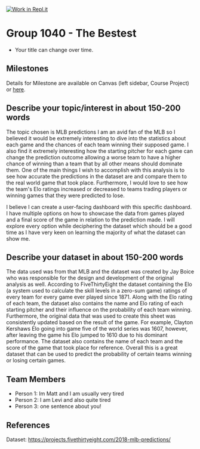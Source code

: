 [![Work in Repl.it](https://classroom.github.com/assets/work-in-replit-14baed9a392b3a25080506f3b7b6d57f295ec2978f6f33ec97e36a161684cbe9.svg)](https://classroom.github.com/online_ide?assignment_repo_id=358535&assignment_repo_type=GroupAssignmentRepo)
# Group 1040 - The Bestest

- Your title can change over time.

## Milestones

Details for Milestone are available on Canvas (left sidebar, Course Project) or [here](https://firas.moosvi.com/courses/data301/project/milestone01.html).

## Describe your topic/interest in about 150-200 words

The topic chosen is MLB predictions I am an avid fan of the MLB so I believed it would be extremely interesting to dive into the statistics about each game and the chances of each team winning their supposed game.  I also find it extremely interesting how the starting pitcher for each game can change the prediction outcome allowing a worse team to have a higher chance of winning than a team that by all other means should dominate them. One of the main things I wish to accomplish with this analysis is to see how accurate the predictions in the dataset are and compare them to the real world game that took place. Furthermore, I would love to see how the team's Elo ratings increased or decreased to teams trading players or winning games that they were predicted to lose. 

I believe I can create a user-facing dashboard with this specific dashboard. I have multiple options on how to showcase the data from games played and a final score of the game in relation to the prediction made.  I will explore every option while deciphering the dataset which should be a good time as I have very keen on learning the majority of what the dataset can show me.

## Describe your dataset in about 150-200 words

The data used was from that MLB and the dataset was created by Jay Boice who was responsible for the design and development of the original analysis as well.  According to FiveThirtyEight the dataset containing the Elo (a system used to calculate the skill levels in a zero-sum game) ratings of every team for every game ever played since 1871. Along with the Elo rating of each team, the dataset also contains the name and Elo rating of each starting pitcher and their influence on the probability of each team winning.  Furthermore, the original data that was used to create this sheet was consistently updated based on the result of the game. For example, Clayton Kershaws Elo going into game five of the world series was 1607, however, after leaving the game his Elo jumped to 1610 due to his dominant performance.  The dataset also contains the name of each team and the score of the game that took place for reference.  Overall this is a great dataset that can be used to predict the probability of certain teams winning or losing certain games.

## Team Members

- Person 1: Im Matt and I am usually very tired
- Person 2: I am Levi and also quite tired
- Person 3: one sentence about you!

## References

Dataset: https://projects.fivethirtyeight.com/2018-mlb-predictions/
